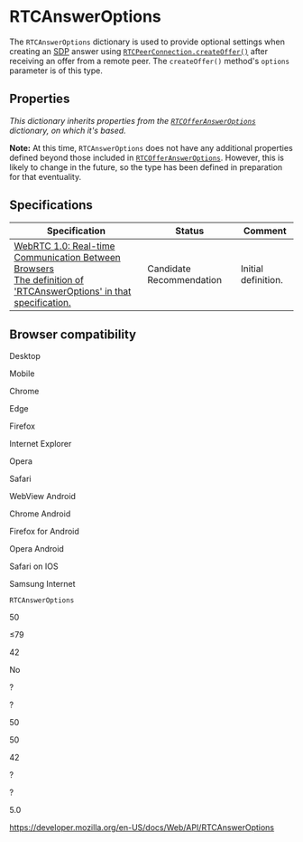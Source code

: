 RTCAnswerOptions
================

The `RTCAnswerOptions` dictionary is used to provide optional settings when creating an [SDP](https://developer.mozilla.org/en-US/docs/Glossary/SDP) answer using [`RTCPeerConnection.createOffer()`](rtcpeerconnection/createoffer) after receiving an offer from a remote peer. The `createOffer()` method's `options` parameter is of this type.

Properties
----------

*This dictionary inherits properties from the [`RTCOfferAnswerOptions`](rtcofferansweroptions) dictionary, on which it's based.*

**Note:** At this time, `RTCAnswerOptions` does not have any additional properties defined beyond those included in [`RTCOfferAnswerOptions`](rtcofferansweroptions). However, this is likely to change in the future, so the type has been defined in preparation for that eventuality.

Specifications
--------------

<table><thead><tr class="header"><th>Specification</th><th>Status</th><th>Comment</th></tr></thead><tbody><tr class="odd"><td><a href="https://w3c.github.io/webrtc-pc/#dom-rtcansweroptions">WebRTC 1.0: Real-time Communication Between Browsers<br />
<span class="small">The definition of 'RTCAnswerOptions' in that specification.</span></a></td><td><span class="spec-cr">Candidate Recommendation</span></td><td>Initial definition.</td></tr></tbody></table>

Browser compatibility
---------------------

Desktop

Mobile

Chrome

Edge

Firefox

Internet Explorer

Opera

Safari

WebView Android

Chrome Android

Firefox for Android

Opera Android

Safari on IOS

Samsung Internet

`RTCAnswerOptions`

50

≤79

42

No

?

?

50

50

42

?

?

5.0

<a href="https://developer.mozilla.org/en-US/docs/Web/API/RTCAnswerOptions" class="_attribution-link">https://developer.mozilla.org/en-US/docs/Web/API/RTCAnswerOptions</a>
